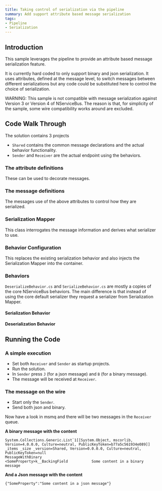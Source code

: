 ```yaml
---
title: Taking control of serialization via the pipeline 
summary: Add support attribute based message serialization
tags:
- Pipeline
- Serialization
---
```


## Introduction

This sample leverages the pipeline to provide an attribute based message serialization feature. 

It is currently hard coded to only support binary and json serialization. It uses attributes, defined at the message level, to switch messages between different serializations but any code could be substituted here to control the choice of serialization.

WARNING: This sample is not compatible with message serialization against Version 3 or Version 4 of NServiceBus. The reason is that, for simplicity of the sample, some wire compatibility works around are excluded. 

## Code Walk Through

The solution contains 3 projects

 * `Shared` contains the common message declarations and the actual behavior functionality.
 * `Sender` and `Receiver` are the actual endpoint using the behaviors.

### The attribute definitions 

These can be used to decorate messages. 

<!-- import attributes -->

### The message definitions

The messages use of the above attributes to control how they are serialized.

<!-- import message-definitions -->

### Serialization Mapper

This class interrogates the message information and derives what serializer to use.

<!-- import serialization-mapper -->

### Behavior Configuration

This replaces the existing serialization behavior and also injects the Serialization Mapper into the container.

<!-- import behavior-configuration -->

### Behaviors

`DeserializeBehavior.cs` and `SerializeBehavior.cs` are mostly a copies of the core NServiceBus behaviors. The main difference is that instead of using the core default serializer they request a serializer from Serialization Mapper.

#### Serialization Behavior

<!-- import serialize-behavior -->

#### Deserialization Behavior

<!-- import deserialize-behavor -->

## Running the Code

### A simple execution

 * Set both `Receiver` and `Sender` as startup projects.
 * Run the solution.
 * In `Sender` press `J` (for a json message) and `B` (for a binary message).
 * The message will be received at `Receiver`.

### The message on the wire

 * Start only the `Sender`.
 * Send both json and binary. 

Now have a look in msmq and there will be two messages in the 
`Receiver` queue.

**A binary message with the content** 

```
System.Collections.Generic.List`1[[System.Object, mscorlib, Version=4.0.0.0, Culture=neutral, PublicKeyToken=b77a5c561934e089]]
_items _size _version=Shared, Version=0.0.0.0, Culture=neutral, PublicKeyToken=null
MessageWithBinary
<SomeProperty>k__BackingField           Some content in a binary message 
```

**And a Json message with the content**

```
{"SomeProperty":"Some content in a json message"}
```